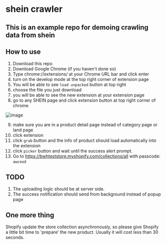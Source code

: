 # shein crawler
## This is an example repo for demoing crawling data from shein 

## How to use
1. Download this repo 
2. Download Google Chrome (if you haven't done so)
3. Type chrome://extensions/ at your Chrome URL bar and click enter
4. turn on the develop mode at the top right corner of extension page
5. You will be able to see `load unpacked` button at top right
6. choose the file you just download
7. you will be able to see the new extension at your extension page
8. go to any SHEIN page and click extension button at top right corner of chrome

![image](https://user-images.githubusercontent.com/44328700/131466001-588b4f76-a16f-4b30-9d60-55fecd46fb43.png)

9. make sure you are in a product detail page instead of category page or land page
10. click extension
11. click `grab` button and the info of product should load automatically into the extension
12. click `picker` button and wait until the success alert prompt.
13. Go to https://bwhteststore.myshopify.com/collections/all with passcode: `awceod`


## TODO
1. The uploading logic should be at server side.
2. The success notification should send from background instead of popup page

## One more thing
Shopify update the store collection asynchronously, so please give Shopify a little bit time to 'prepare' the new product. Usually it will cost less than 30 seconds.


